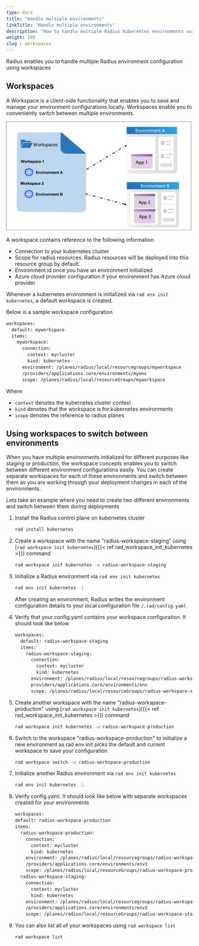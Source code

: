```yaml
---
type: docs
title: "Handle multiple environments"
linkTitle: "Handle multiple environments"
description: "How to handle multiple Radius Kubernetes environments using workspaces"
weight: 200
slug : workspaces
---
```


Radius enables you to handle multiple Radius environment configuration using workspaces

## Workspaces

A Workspace is a client-side functionality that enables you to save and manage your environment configurations locally. Workspaces enable you to conveniently switch between multiple environments.

<img src="workspaces.png" alt="Diagram of Workspace mapping to environments. There can be multiple workspaces and each workspace maps to an environment" width="500" />

A workspace contains reference to the following information

- Connection to your kubernetes cluster
- Scope for radius resources. Radius resources will be deployed into this resource group by default.
- Environment id once you have an environment initialized
- Azure cloud provider configuration if your environment has Azure cloud provider

Whenever a kubernetes environment is initialized via ```rad env init kubernetes```, a default workspace is created.

Below is a sample workspace configuration 

``` sh
workspaces:
  default: myworkspace
  items:
    myworkspace:
      connection:
        context: mycluster
        kind: kubernetes
      environment: /planes/radius/local/resourcegroups/myworkspace
      /providers/applications.core/environments/myenv
      scope: /planes/radius/local/resourceGroups/myworkspace
```
Where 
- `context` denotes the kubernetes cluster context
- `kind` denotes that the workspace is for kubernetes environments
- `scope` denotes the reference to radius planes

## Using workspaces to switch between environments

When you have multiple environments initialized for different purposes like staging or production, the workspace concepts enables you to switch between different environment configurations easily. You can create separate workspaces for each of these environments and switch between them as you are working through your deployment changes in each of the environments.

Lets take an example where you need to create two different environments and switch between them during deployments 

1. Install the Radius control plane on kubernetes cluster
    ```sh
    rad install kubernetes
    ```

1. Create a workspace with the name "radius-workspace-staging" using [`rad workspace init kubernetes`]({{< ref rad_workspace_init_kubernetes >}}) command
    ```sh 
    rad workspace init kubernetes -w radius-workspace-staging
    ```

1. Initialize a Radius environment via `rad env init kubernetes`

    ```sh 
    rad env init kubernetes -i
    ```
    After creating an environment, Radius writes the environment configuration details to your local configuration file `/.rad/config.yaml`

1. Verify that your config.yaml contains your workspace configuration. It should look like below

    ```bash
    workspaces:
      default: radius-workspace-staging
      items:
        radius-workspace-staging:
          connection:
            context: mycluster
            kind: kubernetes
          environment: /planes/radius/local/resourcegroups/radius-workspace-staging/
          providers/applications.core/environments/env
          scope: /planes/radius/local/resourceGroups/radius-workspace-staging
    ```

1. Create another workspace with the name "radius-workspace-production" using [`rad workspace init kubernetes`]({{< ref rad_workspace_init_kubernetes >}}) command
    ```sh 
    rad workspace init kubernetes -w radius-workspace-production
    ```

1. Switch to the workspace "radius-workspace-production" to initialize a new environment as rad env init picks the default and current workspace to save your configuration

    ```sh 
    rad workspace switch -w radius-workspace-production
    ```

1. Initialize another Radius environment via `rad env init kubernetes` 

    ```sh 
    rad env init kubernetes -i
    ```

1. Verify config.yaml. It should look like below with separate workspaces created for your environments
    ```sh
    workspaces:
    default: radius-workspace-production
    items:
      radius-workspace-production:
        connection:
          context: mycluster
          kind: kubernetes
        environment: /planes/radius/local/resourcegroups/radius-workspace-production
        /providers/applications.core/environments/env1
        scope: /planes/radius/local/resourceGroups/radius-workspace-production
      radius-workspace-staging:
        connection:
          context: mycluster
          kind: kubernetes
        environment: /planes/radius/local/resourcegroups/radius-workspace-staging
        /providers/applications.core/environments/env2
        scope: /planes/radius/local/resourceGroups/radius-workspace-staging
    ```

1. You can also list all of your workspaces using `rad workspace list`
    ```sh 
    rad workspace list
    ```
